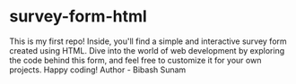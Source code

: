 # survey-form-html
This is my first repo! Inside, you'll find a simple and interactive survey form created using HTML. Dive into the world of web development by exploring the code behind this form, and feel free to customize it for your own projects. Happy coding!
Author - Bibash Sunam
